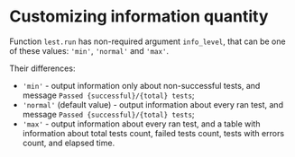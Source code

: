# Customizing information quantity

Function `lest.run` has non-required argument `info_level`,
that can be one of these values:  `'min'`, `'normal'` and `'max'`.

Their differences:

 + `'min'` - output information only about non-successful tests,
   and message `Passed {successful}/{total} tests`;
 + `'normal'` (default value) - output information about every ran test,
   and message `Passed {successful}/{total} tests`;
 + `'max'` - output information about every ran test, and a table with information about
   total tests count, failed tests count, tests with errors count, and elapsed time.
